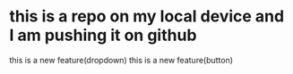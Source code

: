 # this is a repo on my local device and I am pushing it on github

this is a new feature(dropdown)
this is a new feature(button)
